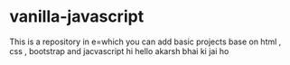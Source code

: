 # vanilla-javascript
This is a repository in e=which you can add basic projects base on html , css , bootstrap and jacvascript
hi hello
akarsh bhai ki jai ho
